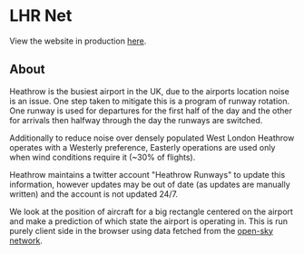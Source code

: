 # LHR Net
View the website in production [here](https//lhr.billyedmoore.com).

## About

Heathrow is the busiest airport in the UK, due to the airports location
noise is an issue. One step taken to mitigate this is a program of runway
rotation. One runway is used for departures for the first half of the day and
the other for arrivals then halfway through the day the runways are switched.

Additionally to reduce noise over densely populated West London Heathrow operates
with a Westerly preference, Easterly operations are used only when wind conditions
require it (~30% of flights).

Heathrow maintains a twitter account "Heathrow Runways" to update this information, 
however updates may be out of date (as updates are manually written) and the 
account is not updated 24/7. 

We look at the position of aircraft for a big rectangle centered on the airport and make a
prediction of which state the airport is operating in. This is run purely client side
in the browser using data fetched from the [open-sky network](https://opensky-network.org/).